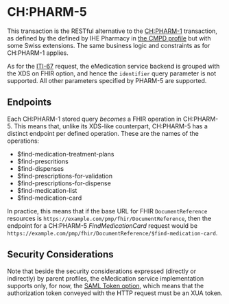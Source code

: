 # CH:PHARM-5

This transaction is the RESTful alternative to the [CH:PHARM-1](chpharm1.html) transaction, as defined by the defined by IHE Pharmacy in [the CMPD profile](https://www.ihe.net/uploadedFiles/Documents/Pharmacy/IHE_Pharmacy_Suppl_CMPD.pdf) but with some Swiss extensions. The same business logic and constraints as for CH:PHARM-1 applies.

As for the [ITI-67](iti67.html) request, the eMedication service backend is grouped with the XDS on FHIR option, and hence the `identifier` query parameter is not supported. All other parameters specified by PHARM-5 are supported.

## Endpoints

Each CH:PHARM-1 stored query _becomes_ a FHIR operation in CH:PHARM-5. This means that, unlike its XDS-like counterpart, CH:PHARM-5 has a distinct endpoint per defined operation. These are the names of the operations:
- $find-medication-treatment-plans
- $find-prescritions
- $find-dispenses
- $find-prescriptions-for-validation
- $find-prescriptions-for-dispense
- $find-medication-list
- $find-medication-card

In practice, this means that if the base URL for FHIR `DocumentReference` resources is `https://example.com/pmp/fhir/DocumentReference`, then the endpoint for a CH:PHARM-5 _FindMedicationCard_ request would be `https://example.com/pmp/fhir/DocumentReference/$find-medication-card`.

## Security Considerations

Note that beside the security considerations expressed (directly or indirectly) by parent profiles, the eMedication service implementation supports only, for now, the [SAML Token option](https://profiles.ihe.net/ITI/IUA/#342-iua-actor-options), which means that the authorization token conveyed with the HTTP request must be an XUA token.
